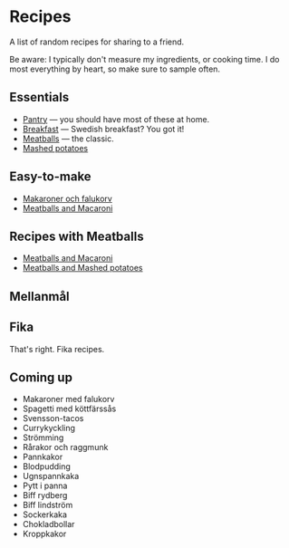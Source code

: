 # Recipes

A list of random recipes for sharing to a friend.

Be aware: I typically don't measure my ingredients, or cooking time. I do most
everything by heart, so make sure to sample often.

## Essentials

- [Pantry](./Pantry) — you should have most of these at home.
- [Breakfast](./Breakfast) — Swedish breakfast? You got it!
- [Meatballs](./Meatballs) — the classic.
- [Mashed potatoes](./Mashed-potatoes)

## Easy-to-make

- [Makaroner och falukorv](./Macaroni-and-falukorv)
- [Meatballs and Macaroni](./Meatballs-and-Macaroni)

## Recipes with Meatballs

- [Meatballs and Macaroni](./Meatballs-and-Macaroni)
- [Meatballs and Mashed potatoes](./Meatballs-and-Mashed-potatoes)

## Mellanmål

## Fika

That's right. Fika recipes.

## Coming up

- Makaroner med falukorv
- Spagetti med köttfärssås
- Svensson-tacos
- Currykyckling
- Strömming
- Rårakor och raggmunk
- Pannkakor
- Blodpudding
- Ugnspannkaka
- Pytt i panna
- Biff rydberg
- Biff lindström
- Sockerkaka
- Chokladbollar
- Kroppkakor
